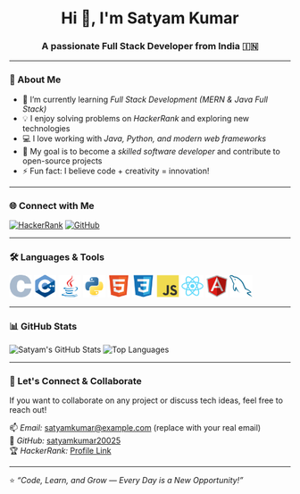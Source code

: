 <h1 align="center">Hi 👋, I'm Satyam Kumar</h1>
<h3 align="center">A passionate Full Stack Developer from India 🇮🇳</h3>

---

### 🌟 About Me  
- 🌱 I’m currently learning *Full Stack Development (MERN & Java Full Stack)*  
- 💡 I enjoy solving problems on *HackerRank* and exploring new technologies  
- 💻 I love working with *Java, Python, and modern web frameworks*  
- 🎯 My goal is to become a *skilled software developer* and contribute to open-source projects  
- ⚡ Fun fact: I believe code + creativity = innovation!  

---

### 🌐 Connect with Me
[![HackerRank](https://img.shields.io/badge/HackerRank-2EC866?style=for-the-badge&logo=hackerrank&logoColor=white)](https://www.hackerrank.com/)
[![GitHub](https://img.shields.io/badge/GitHub-181717?style=for-the-badge&logo=github)](https://github.com/satyamkumar20025)

---

### 🛠 Languages & Tools
<p align="left">
  <img src="https://raw.githubusercontent.com/devicons/devicon/master/icons/c/c-original.svg" alt="C" width="40" height="40"/>
  <img src="https://raw.githubusercontent.com/devicons/devicon/master/icons/cplusplus/cplusplus-original.svg" alt="C++" width="40" height="40"/>
  <img src="https://raw.githubusercontent.com/devicons/devicon/master/icons/java/java-original.svg" alt="Java" width="40" height="40"/>
  <img src="https://raw.githubusercontent.com/devicons/devicon/master/icons/python/python-original.svg" alt="Python" width="40" height="40"/>
  <img src="https://raw.githubusercontent.com/devicons/devicon/master/icons/html5/html5-original.svg" alt="HTML5" width="40" height="40"/>
  <img src="https://raw.githubusercontent.com/devicons/devicon/master/icons/css3/css3-original.svg" alt="CSS3" width="40" height="40"/>
  <img src="https://raw.githubusercontent.com/devicons/devicon/master/icons/javascript/javascript-original.svg" alt="JavaScript" width="40" height="40"/>
  <img src="https://raw.githubusercontent.com/devicons/devicon/master/icons/react/react-original.svg" alt="React" width="40" height="40"/>
  <img src="https://raw.githubusercontent.com/devicons/devicon/master/icons/angularjs/angularjs-original.svg" alt="Angular" width="40" height="40"/>
  <img src="https://raw.githubusercontent.com/devicons/devicon/master/icons/mysql/mysql-original.svg" alt="MySQL" width="40" height="40"/>
</p>

---

### 📊 GitHub Stats
![Satyam's GitHub Stats](https://github-readme-stats.vercel.app/api?username=satyamkumar20025&show_icons=true&theme=radical)
![Top Languages](https://github-readme-stats.vercel.app/api/top-langs/?username=satyamkumar20025&layout=compact&theme=radical)

---

### 💬 Let's Connect & Collaborate
If you want to collaborate on any project or discuss tech ideas, feel free to reach out!

📫 *Email:* satyamkumar@example.com (replace with your real email)  
💼 *GitHub:* [satyamkumar20025](https://github.com/satyamkumar20025)  
🏆 *HackerRank:* [Profile Link](https://www.hackerrank.com/)  

---

⭐ *“Code, Learn, and Grow — Every Day is a New Opportunity!”*
